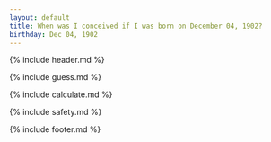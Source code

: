 ```yaml
---
layout: default
title: When was I conceived if I was born on December 04, 1902?
birthday: Dec 04, 1902
---
```


{% include header.md %}

{% include guess.md %}

{% include calculate.md %}

{% include safety.md %}

{% include footer.md %}



